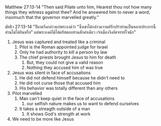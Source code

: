 Matthew 27:13-14 "Then said Pilate unto him, Hearest thou not how many things they witness against thee? And he answered him to never a word; insomuch that the governor marvelled greatly."

มัทธิว 27:13-14 "ปีลาตจึงกล่าวแก่พระองค์ว่า "ซึ่งเขาได้กล่าวความปรักปรำท่านเป็นหลายประการนี้ ท่านไม่ได้ยินหรือ" แต่พระองค์ก็มิได้ตรัสตอบท่านสักคำเดียว เจ้าเมืองจึงอัศจรรย์ใจนัก"

1. Jesus was captured and treated like a criminal
   1. Pilot is the Roman appointed judge for Israel
   2. Only he had authority to kill a person by law
   3. The chief priests brought Jesus to him for death
      1. But, they could not give a valid reason
      2. Nothing they accused him of was true
2. Jesus was silent in face of accusations
   1. He did not defend himself because he didn't need to
   2. He did not curse those that accused him
   3. His behavior was totally different than any others
3. Pilot marvelled
   1. Man can't keep quiet in the face of accusations
      1. our selfish nature makes us to want to defend ourselves
   2. It takes a streagth outside of a man
      1. It shows God's strength at work
4. We need to be more like Jesus